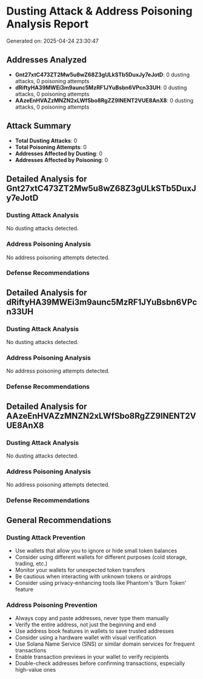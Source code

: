 # Dusting Attack & Address Poisoning Analysis Report

Generated on: 2025-04-24 23:30:47

## Addresses Analyzed

- **Gnt27xtC473ZT2Mw5u8wZ68Z3gULkSTb5DuxJy7eJotD**: 0 dusting attacks, 0 poisoning attempts
- **dRiftyHA39MWEi3m9aunc5MzRF1JYuBsbn6VPcn33UH**: 0 dusting attacks, 0 poisoning attempts
- **AAzeEnHVAZzMNZN2xLWfSbo8RgZZ9INENT2VUE8AnX8**: 0 dusting attacks, 0 poisoning attempts

## Attack Summary

- **Total Dusting Attacks**: 0
- **Total Poisoning Attempts**: 0
- **Addresses Affected by Dusting**: 0
- **Addresses Affected by Poisoning**: 0


## Detailed Analysis for Gnt27xtC473ZT2Mw5u8wZ68Z3gULkSTb5DuxJy7eJotD

### Dusting Attack Analysis

No dusting attacks detected.

### Address Poisoning Analysis

No address poisoning attempts detected.

### Defense Recommendations


## Detailed Analysis for dRiftyHA39MWEi3m9aunc5MzRF1JYuBsbn6VPcn33UH

### Dusting Attack Analysis

No dusting attacks detected.

### Address Poisoning Analysis

No address poisoning attempts detected.

### Defense Recommendations


## Detailed Analysis for AAzeEnHVAZzMNZN2xLWfSbo8RgZZ9INENT2VUE8AnX8

### Dusting Attack Analysis

No dusting attacks detected.

### Address Poisoning Analysis

No address poisoning attempts detected.

### Defense Recommendations


## General Recommendations

### Dusting Attack Prevention

- Use wallets that allow you to ignore or hide small token balances
- Consider using different wallets for different purposes (cold storage, trading, etc.)
- Monitor your wallets for unexpected token transfers
- Be cautious when interacting with unknown tokens or airdrops
- Consider using privacy-enhancing tools like Phantom's 'Burn Token' feature

### Address Poisoning Prevention

- Always copy and paste addresses, never type them manually
- Verify the entire address, not just the beginning and end
- Use address book features in wallets to save trusted addresses
- Consider using a hardware wallet with visual verification
- Use Solana Name Service (SNS) or similar domain services for frequent transactions
- Enable transaction previews in your wallet to verify recipients
- Double-check addresses before confirming transactions, especially high-value ones